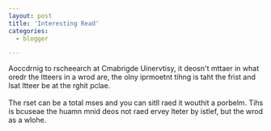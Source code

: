 ```yaml
---
layout: post
title: 'Interesting Read'
categories:
  - blogger

---
```


Aoccdrnig to rscheearch at Cmabrigde Uinervtisy, it deosn't mttaer in what oredr the ltteers in a wrod are, the olny iprmoetnt tihng is taht the frist and lsat ltteer be at the rghit pclae.
<br />
<br />The rset can be a total mses and you can sitll raed it wouthit a porbelm. Tihs is bcuseae the huamn mnid deos not raed ervey lteter by istlef, but the wrod as a wlohe.
